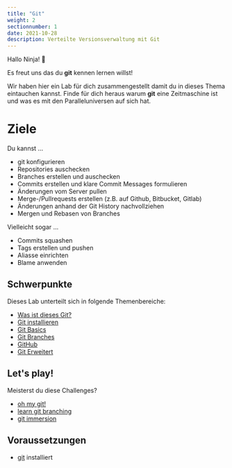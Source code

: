 ```yaml
---
title: "Git"
weight: 2
sectionnumber: 1
date: 2021-10-28
description: Verteilte Versionsverwaltung mit Git
---
```


Hallo Ninja! 🥷

Es freut uns das du **git** kennen lernen willst!

Wir haben hier ein Lab für dich zusammengestellt damit du in dieses Thema eintauchen kannst. Finde für dich heraus warum **git** eine Zeitmaschine ist und was es mit den Paralleluniversen auf sich hat.

# Ziele

Du kannst ...

- git konfigurieren
- Repositories auschecken
- Branches erstellen und auschecken
- Commits erstellen und klare Commit Messages formulieren
- Änderungen vom Server pullen
- Merge-/Pullrequests erstellen (z.B. auf Github, Bitbucket, Gitlab)
- Änderungen anhand der Git History nachvollziehen
- Mergen und Rebasen von Branches

Vielleicht sogar ...

- Commits squashen
- Tags erstellen und pushen
- Aliasse einrichten
- Blame anwenden

## Schwerpunkte

Dieses Lab unterteilt sich in folgende Themenbereiche:

* [Was ist dieses Git?](was-ist-git)
* [Git installieren](git-install)
* [Git Basics](git-basics)
* [Git Branches](git-branches)
* [GitHub](git-hub)
* [Git Erweitert](git-extended)

## Let's play!

Meisterst du diese Challenges?

* [oh my git!](https://ohmygit.org/)
* [learn git branching](https://learngitbranching.js.org/)
* [git immersion](https://gitimmersion.com)

## Voraussetzungen

* [git](https://git-scm.com/book/de/v2/Erste-Schritte-Git-installieren) installiert
